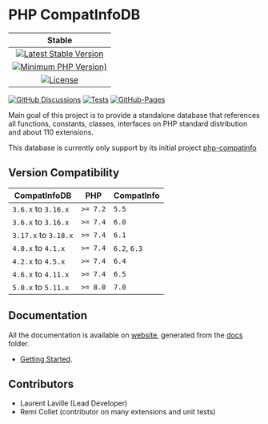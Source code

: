 <!-- markdownlint-disable MD013 -->
# PHP CompatInfoDB

| Stable |
|:------:|
| [![Latest Stable Version](https://img.shields.io/packagist/v/bartlett/php-compatinfo-db)](https://packagist.org/packages/bartlett/php-compatinfo-db) |
| [![Minimum PHP Version)](https://img.shields.io/packagist/php-v/bartlett/php-compatinfo-db)](https://www.php.net/supported-versions.php) |
| [![License](https://img.shields.io/packagist/l/bartlett/php-compatinfo-db)](https://github.com/llaville/php-compatinfo-db/blob/master/LICENSE) |

 [![GitHub Discussions](https://img.shields.io/github/discussions/llaville/php-compatinfo-db)](https://github.com/llaville/php-compatinfo-db/discussions)
 [![Tests](https://github.com/llaville/php-compatinfo-db/workflows/Tests/badge.svg)](https://github.com/llaville/php-compatinfo-db/actions)
 [![GitHub-Pages](https://github.com/llaville/php-compatinfo-db/actions/workflows/gh-pages.yml/badge.svg)](https://github.com/llaville/php-compatinfo-db/actions/workflows/gh-pages.yml)

Main goal of this project is to provide a standalone database that references
all functions, constants, classes, interfaces on PHP standard distribution and about 110 extensions.

This database is currently only support by its initial project [php-compatinfo](https://github.com/llaville/php-compatinfo)

## Version Compatibility

 | CompatInfoDB         | PHP      | CompatInfo   |
 |----------------------|----------|--------------|
 | `3.6.x`  to `3.16.x` | `>= 7.2` | `5.5`        |
 | `3.6.x`  to `3.16.x` | `>= 7.4` | `6.0`        |
 | `3.17.x` to `3.18.x` | `>= 7.4` | `6.1`        |
 | `4.0.x`  to `4.1.x`  | `>= 7.4` | `6.2`, `6.3` |
 | `4.2.x`  to `4.5.x`  | `>= 7.4` | `6.4`        |
 | `4.6.x`  to `4.11.x` | `>= 7.4` | `6.5`        |
 | `5.0.x`  to `5.11.x` | `>= 8.0` | `7.0`        |

## Documentation

All the documentation is available on [website](https://llaville.github.io/php-compatinfo-db/5.x),
generated from the [docs](https://github.com/llaville/php-compatinfo-db/tree/master/docs) folder.

* [Getting Started](docs/getting-started.md).

## Contributors

* Laurent Laville (Lead Developer)
* Remi Collet (contributor on many extensions and unit tests)
